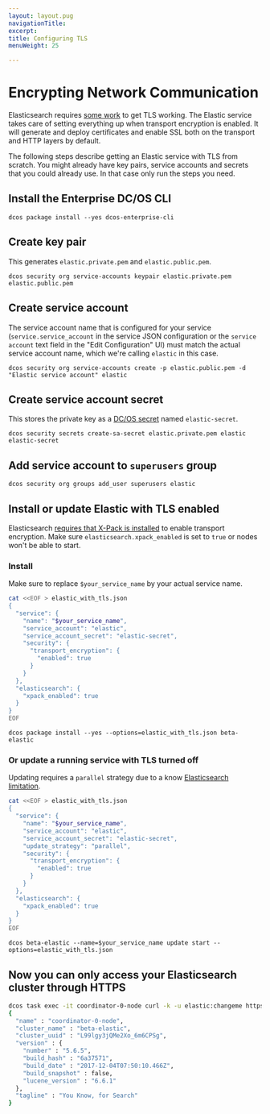 ```yaml
---
layout: layout.pug
navigationTitle:
excerpt:
title: Configuring TLS
menuWeight: 25

---
```


# Encrypting Network Communication

Elasticsearch requires
[some work](https://www.elastic.co/guide/en/elasticsearch/reference/current/configuring-tls.html)
to get TLS working. The Elastic service takes care of setting everything up when transport encryption is enabled. It will generate and deploy certificates and enable SSL both on the transport and HTTP layers by default.

The following steps describe getting an Elastic service with TLS from scratch. You might already have key pairs, service
accounts and secrets that you could already use. In that case only run the steps you need.

## Install the Enterprise DC/OS CLI

```
dcos package install --yes dcos-enterprise-cli
```

## Create key pair

This generates `elastic.private.pem` and `elastic.public.pem`.

```
dcos security org service-accounts keypair elastic.private.pem elastic.public.pem
```

## Create service account

The service account name that is configured for your service (`service.service_account` in the service JSON
configuration or the `service account` text field in the "Edit Configuration" UI) must match the actual service account
name, which we're calling `elastic` in this case.

```
dcos security org service-accounts create -p elastic.public.pem -d "Elastic service account" elastic
```

## Create service account secret

This stores the private key as a [DC/OS secret](https://docs.mesosphere.com/1.10/security/ent/secrets/) named `elastic-secret`.

```
dcos security secrets create-sa-secret elastic.private.pem elastic elastic-secret
```

## Add service account to `superusers` group

```
dcos security org groups add_user superusers elastic
```

## Install or update Elastic with TLS enabled

Elasticsearch
[requires that X-Pack is installed](https://www.elastic.co/guide/en/elasticsearch/reference/current/configuring-tls.html)
to enable transport encryption. Make sure `elasticsearch.xpack_enabled` is set to `true` or nodes won't be able to
start.

### Install

Make sure to replace `$your_service_name` by your actual service name.

```bash
cat <<EOF > elastic_with_tls.json
{
  "service": {
    "name": "$your_service_name",
    "service_account": "elastic",
    "service_account_secret": "elastic-secret",
    "security": {
      "transport_encryption": {
        "enabled": true
      }
    }
  },
  "elasticsearch": {
    "xpack_enabled": true
  }
}
EOF
```

```
dcos package install --yes --options=elastic_with_tls.json beta-elastic
```

### Or update a running service with TLS turned off

Updating requires a `parallel` strategy due to a know
[Elasticsearch limitation](https://github.com/mesosphere/dcos-commons/blob/e4b2ab5d82a6cda31815fc1224d1eca768513aa9/frameworks/elastic/docs/limitations.md#toggling-tls-requires-doing-a-full-cluster-restart).

```bash
cat <<EOF > elastic_with_tls.json
{
  "service": {
    "name": "$your_service_name",
    "service_account": "elastic",
    "service_account_secret": "elastic-secret",
    "update_strategy": "parallel",
    "security": {
      "transport_encryption": {
        "enabled": true
      }
    }
  },
  "elasticsearch": {
    "xpack_enabled": true
  }
}
EOF
```

```
dcos beta-elastic --name=$your_service_name update start --options=elastic_with_tls.json
```

## Now you can only access your Elasticsearch cluster through HTTPS

```bash
dcos task exec -it coordinator-0-node curl -k -u elastic:changeme https://coordinator.$your_service_name.l4lb.thisdcos.directory:9200 
{
  "name" : "coordinator-0-node",
  "cluster_name" : "beta-elastic",
  "cluster_uuid" : "L99lgy3jQMe2Xo_6m6CPSg",
  "version" : {
    "number" : "5.6.5",
    "build_hash" : "6a37571",
    "build_date" : "2017-12-04T07:50:10.466Z",
    "build_snapshot" : false,
    "lucene_version" : "6.6.1"
  },
  "tagline" : "You Know, for Search"
}
```
